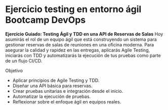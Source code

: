 # Ejercicio testing en entorno ágil Bootcamp DevOps

**Ejercicio Guiado: Testing Ágil y TDD en una API de Reservas de Salas**
Hoy asumirás el rol de un equipo ágil que está
construyendo un sistema para gestionar reservas de
salas de reuniones en una oficina moderna. Para
asegurar la calidad y rapidez en las entregas, aplicarás
Agile Testing, iniciarás con TDD y automatizarás la
ejecución de tus pruebas como parte de un flujo
CI/CD.

Objetivo
- Aplicar principios de Agile Testing y TDD.
- Diseñar una API básica para reservas.
- Crear pruebas unitarias e integración desde el
inicio.
- Automatizar la ejecución de pruebas.
- Reflexionar sobre el enfoque ágil en equipos
reales.